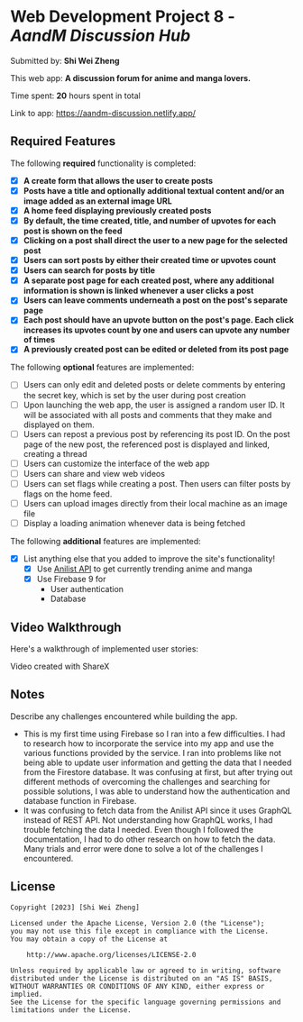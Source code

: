# Web Development Project 8 - *AandM Discussion Hub*

Submitted by: **Shi Wei Zheng**

This web app: **A discussion forum for anime and manga lovers.**

Time spent: **20** hours spent in total

Link to app: https://aandm-discussion.netlify.app/

## Required Features

The following **required** functionality is completed:

- [x] **A create form that allows the user to create posts**
- [x] **Posts have a title and optionally additional textual content and/or an image added as an external image URL**
- [x] **A home feed displaying previously created posts**
- [x] **By default, the time created, title, and number of upvotes for each post is shown on the feed**
- [x] **Clicking on a post shall direct the user to a new page for the selected post**
- [x] **Users can sort posts by either their created time or upvotes count**
- [x] **Users can search for posts by title**
- [x] **A separate post page for each created post, where any additional information is shown is linked whenever a user clicks a post**
- [x] **Users can leave comments underneath a post on the post's separate page**
- [x] **Each post should have an upvote button on the post's page. Each click increases its upvotes count by one and users can upvote any number of times**
- [x] **A previously created post can be edited or deleted from its post page**

The following **optional** features are implemented:

- [ ] Users can only edit and deleted posts or delete comments by entering the secret key, which is set by the user during post creation
- [ ] Upon launching the web app, the user is assigned a random user ID. It will be associated with all posts and comments that they make and displayed on them.
- [ ] Users can repost a previous post by referencing its post ID. On the post page of the new post, the referenced post is displayed and linked, creating a thread
- [ ] Users can customize the interface of the web app
- [ ] Users can share and view web videos
- [ ] Users can set flags while creating a post. Then users can filter posts by flags on the home feed.
- [ ] Users can upload images directly from their local machine as an image file
- [ ] Display a loading animation whenever data is being fetched

The following **additional** features are implemented:

* [x] List anything else that you added to improve the site's functionality!
  * [x] Use [Anilist API](https://anilist.gitbook.io/anilist-apiv2-docs/) to get currently trending anime and manga
  * [x] Use Firebase 9 for
    - User authentication
    - Database

## Video Walkthrough

Here's a walkthrough of implemented user stories:

<!-- <img src='' title='Video Walkthrough' width='' alt='Video Walkthrough' /> -->

<!-- Replace this with whatever GIF tool you used! -->
Video created with ShareX

## Notes

Describe any challenges encountered while building the app.
- This is my first time using Firebase so I ran into a few difficulties. I had to research how to incorporate the service into my app and use the various functions provided by the service. I ran into problems like not being able to update user information and getting the data that I needed from the Firestore database. It was confusing at first, but after trying out different methods of overcoming the challenges and searching for possible solutions, I was able to understand how the authentication and database function in Firebase.
- It was confusing to fetch data from the Anilist API since it uses GraphQL instead of REST API. Not understanding how GraphQL works, I had trouble fetching the data I needed. Even though I followed the documentation, I had to do other research on how to fetch the data. Many trials and error were done to solve a lot of the challenges I encountered.

## License

    Copyright [2023] [Shi Wei Zheng]

    Licensed under the Apache License, Version 2.0 (the "License");
    you may not use this file except in compliance with the License.
    You may obtain a copy of the License at

        http://www.apache.org/licenses/LICENSE-2.0

    Unless required by applicable law or agreed to in writing, software
    distributed under the License is distributed on an "AS IS" BASIS,
    WITHOUT WARRANTIES OR CONDITIONS OF ANY KIND, either express or implied.
    See the License for the specific language governing permissions and
    limitations under the License.